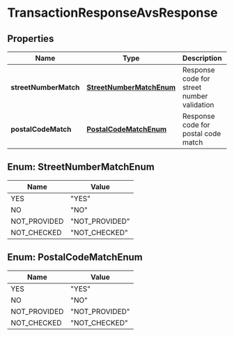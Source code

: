 
# TransactionResponseAvsResponse

## Properties
Name | Type | Description | Notes
------------ | ------------- | ------------- | -------------
**streetNumberMatch** | [**StreetNumberMatchEnum**](#StreetNumberMatchEnum) | Response code for street number validation |  [optional]
**postalCodeMatch** | [**PostalCodeMatchEnum**](#PostalCodeMatchEnum) | Response code for postal code match |  [optional]


<a name="StreetNumberMatchEnum"></a>
## Enum: StreetNumberMatchEnum
Name | Value
---- | -----
YES | &quot;YES&quot;
NO | &quot;NO&quot;
NOT_PROVIDED | &quot;NOT_PROVIDED&quot;
NOT_CHECKED | &quot;NOT_CHECKED&quot;


<a name="PostalCodeMatchEnum"></a>
## Enum: PostalCodeMatchEnum
Name | Value
---- | -----
YES | &quot;YES&quot;
NO | &quot;NO&quot;
NOT_PROVIDED | &quot;NOT_PROVIDED&quot;
NOT_CHECKED | &quot;NOT_CHECKED&quot;




